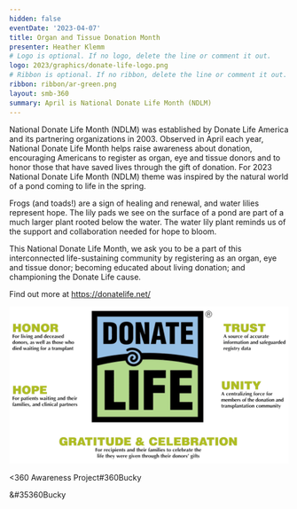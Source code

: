 ```yaml
---
hidden: false
eventDate: '2023-04-07'
title: Organ and Tissue Donation Month
presenter: Heather Klemm
# Logo is optional. If no logo, delete the line or comment it out.
logo: 2023/graphics/donate-life-logo.png
# Ribbon is optional. If no ribbon, delete the line or comment it out.
ribbon: ribbon/ar-green.png
layout: smb-360
summary: April is National Donate Life Month (NDLM)
---
```


National Donate Life Month (NDLM) was established by Donate Life America and its partnering organizations in 2003. Observed in April each year, National Donate Life Month helps raise awareness about donation, encouraging Americans to register as organ, eye and tissue donors and to honor those that have saved lives through the gift of donation. For 2023 National Donate Life Month (NDLM) theme was inspired by the natural world of a pond coming to life in the spring.

Frogs (and toads!) are a sign of healing and renewal, and water lilies represent hope. The lily pads we see on the surface of a pond are part of a much larger plant rooted below the water. The water lily plant reminds us of the support and collaboration needed for hope to bloom.

This National Donate Life Month, we ask you to be a part of this interconnected life-sustaining community by registering as an organ, eye and tissue donor; becoming educated about living donation; and championing the Donate Life cause.

Find out more at https://donatelife.net/

<img src="graphics/donate-life-pic-01.png" class="Maw(100%)">

<span class="C(red)">&lt;3</span>60 Awareness Project#360Bucky

<span class="C(red)">&#35360Bucky</span>



